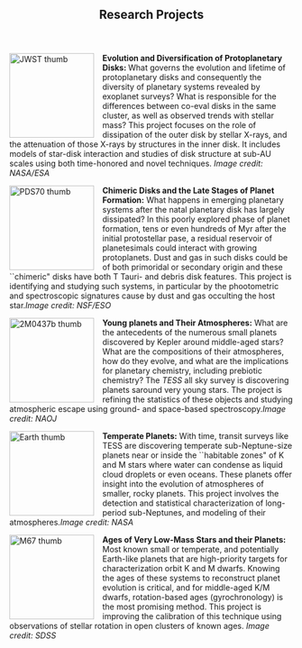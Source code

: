 <html>
<head>
<style>
.image-left {
  float: left;
  margin-right: 15px; /* Adds some space between the image and the text */
}
</style>
</head>
<link rel="icon" href="images/favicon.ico" type="image/x-icon" /> <link rel="shortcut icon" href="favicon.ico" type="image/x-icon" />
<link rel="stylesheet" href="https://cdn.rawgit.com/jpswalsh/academicons/master/css/academicons.min.css">
<body id="top">

<!-- Header -->
<header id="header">
<h2><strong>Research Projects</strong><br/></h2>
</header>
<!-- Main -->
<div id="main">

<section id="one">
<!-- <h2>Research Projects</h2>
--><div class="row">
	 
<article class="6u$ 12u$(xsmall) work-item">
<img src="../images/webb-disk.jpg" width=150 height=150 alt="JWST thumb" class="image-left">
<p><b>Evolution and Diversification of Protoplanetary Disks: </b> What governs the evolution and lifetime of protoplanetary disks and consequently the diversity of planetary systems revealed by exoplanet surveys?  What is responsible for the differences between co-eval disks in the same cluster, as well as observed trends with stellar mass?  This project focuses on the role of dissipation of the outer disk by stellar X-rays, and the attenuation of those X-rays by structures in the inner disk.  It includes models of star-disk interaction and studies of disk structure at sub-AU scales using both time-honored and novel techniques.  <i>Image credit: NASA/ESA</i></p>    
</article>

<article class="6u 12u$(xsmall) work-item">
<img src="../images/PDS70.jpg" width=150 height=150 alt="PDS70 thumb" class="image-left">
<p><b>Chimeric Disks and the Late Stages of Planet Formation:</b> What happens in emerging planetary systems after the natal planetary disk has largely dissipated?  In this poorly explored phase of planet formation, tens or even hundreds of Myr after the initial protostellar pase, a residual reservoir of planetesimals could interact with growing protoplanets.  Dust and gas in such disks could be of both primoridal or secondary origin and these ``chimeric" disks have both T Tauri- and debris disk features.  This project is identifying and studying such systems, in particular by the phootometric and spectroscopic  signatures cause by dust and gas occulting the host star.<i>Image credit: NSF/ESO</i></p> 
</article>

<article class="6u 12u$(xsmall) work-item">
<img src="../images/2M0437b.png" width=150 height=150 alt="2M0437b thumb" class="image-left">
<p><b>Young planets and Their Atmospheres:</b> What are the antecedents of the numerous small planets discovered by Kepler around middle-aged stars?  What are the compositions of their atmospheres, how do they evolve, and what are the implications for planetary chemistry, including prebiotic chemistry?   The <i>TESS</i> all sky survey is discovering planets saround very young stars.  The project is refining the statistics of these objects and studying atmospheric escape using ground- and space-based spectroscopy.<i>Image credit: NAOJ </i></p> 
</article>

<article class="6u 12u$(xsmall) work-item">
<img src="../images/earth.jpg" width=150 height=150 alt="Earth thumb" class="image-left">
<p><b>Temperate Planets:</b> With time, transit surveys like TESS are discovering temperate sub-Neptune-size planets near or inside the ``habitable zones" of K and M stars where water can condense as liquid cloud droplets or even oceans.  These planets offer insight into the evolution of atmospheres of smaller, rocky planets.  This project involves the detection and statistical characterization of long-period sub-Neptunes, and modeling of their atmospheres.<i>Image credit: NASA</i></p>
</article>

<article class="6u 12u$(xsmall) work-item">
<img src="../images/M67-SDSS.jpg" width=150 height=150 alt="M67 thumb" class="image-left">
<p><b>Ages of Very Low-Mass Stars and their Planets:</b> Most known small or temperate, and potentially Earth-like planets that are high-priority targets for characterization orbit K and M dwarfs.  Knowing the ages of these systems to reconstruct planet evolution is critical, and for middle-aged K/M dwarfs, rotation-based ages (gyrochronology) is the most promising method.  This project is improving the calibration of this technique using observations of stellar rotation in open clusters of known ages. <i>Image credit: SDSS</i></p>
</article>
					

